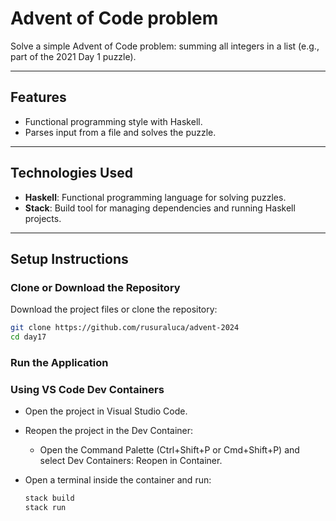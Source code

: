 # **Advent of Code problem**

Solve a simple Advent of Code problem: summing all integers in a list (e.g., part of the 2021 Day 1 puzzle).


---

## **Features**

- Functional programming style with Haskell.
- Parses input from a file and solves the puzzle.

---

## **Technologies Used**

- **Haskell**: Functional programming language for solving puzzles.
- **Stack**: Build tool for managing dependencies and running Haskell projects.

---

## **Setup Instructions**

### **Clone or Download the Repository**

Download the project files or clone the repository:

```bash
git clone https://github.com/rusuraluca/advent-2024
cd day17
```

### **Run the Application**

### **Using VS Code Dev Containers**

- Open the project in Visual Studio Code.
- Reopen the project in the Dev Container:
  - Open the Command Palette (Ctrl+Shift+P or Cmd+Shift+P) and select Dev Containers: Reopen in Container.
- Open a terminal inside the container and run:

    ```bash
    stack build
    stack run
    ```
